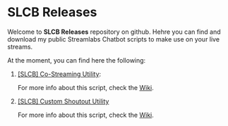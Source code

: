 # SLCB Releases
 
Welcome to **SLCB Releases** repository on github. Hehre you can find and download my public Streamlabs Chatbot scripts to make use on your live streams.

At the moment, you can find here the following:

1. [[SLCB] Co-Streaming Utility](https://github.com/vonschappler/SLCB-Releases/releases/tag/CoStreaming_v2.0.0):
    

    For more info about this script, check the [Wiki](https://github.com/vonschappler/SLCB-Releases/wiki/Co-Streaming-Utility).
    <br>

2. [[SLCB] Custom Shoutout Utility](https://github.com/vonschappler/SLCB-Releases/releases/tag/CustomShoutout_v1.1.0)

    For more info about this script, check the [Wiki](https://github.com/vonschappler/SLCB-Releases/wiki/Custom-Shoutout-Utility).

<!-- 3. [[SLCB] Now Playing Utility](https://github.com/vonschappler/SLCB-Releases/releases/tag/a1.0.0)

    For more info about this script, check the [Wiki](https://github.com/vonschappler/SLCB-Releases/wiki/Now-Playing-Utility). -->

